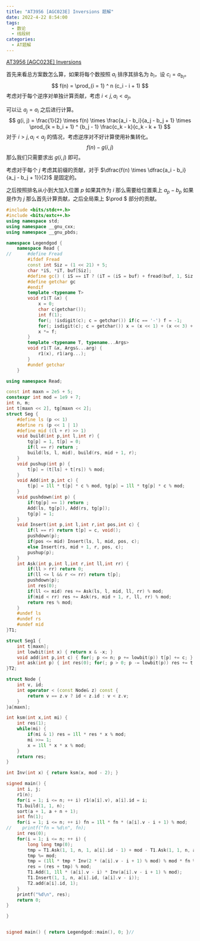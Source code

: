 ```yaml
---
title: "AT3956 [AGC023E] Inversions 题解"
date: 2022-4-22 8:54:00
tags:
  - 数论
  - 线段树
categories:
  - AT题解
---
```


[AT3956 [AGC023E] Inversions](https://www.luogu.com.cn/problem/AT3956)

首先来看总方案数怎么算，如果将每个数按照 $a_i$ 排序其排名为 $b_i$，设 $c_i = a_{b_i}$。
$$
f(n) = \prod_{i = 1} ^ n (c_i - i + 1)
$$
考虑对于每个逆序对单独计算贡献，考虑 $i < j, a_i < a_j$。

可以让 $a_j = a_i$ 之后进行计算。
$$
g(i, j) = \frac{1}{2} \times f(n) \times \frac{a_i - b_i}{a_j - b_j + 1} \times \prod_{k = b_i + 1} ^ {b_j - 1} \frac{c_k - k}{c_k - k + 1}
$$
对于 $i > j, a_i < a_j$ 的情况，考虑逆序对不好计算使用补集转化。
$$
f(n) - g(i, j)
$$
那么我们只需要求出 $g(i, j)$ 即可。

考虑对于每个 $j$ 考虑其前缀的贡献，对于 $\dfrac{f(n) \times \dfrac{a_i - b_i}{a_j - b_j + 1}}{2}$ 是固定的。

之后按照排名从小到大加入位置 $p$ 如果其作为 $i$ 那么需要给位置乘上 $a_p - b_p$ 如果是作为 $j$ 那么首先计算贡献，之后全局乘上 $\prod $ 部分的贡献。

```cpp
#include <bits/stdc++.h>
#include <bits/extc++.h>
using namespace std;
using namespace __gnu_cxx;
using namespace __gnu_pbds;

namespace Legendgod {
	namespace Read {
//		#define Fread
		#ifdef Fread
		const int Siz = (1 << 21) + 5;
		char *iS, *iT, buf[Siz];
		#define gc() ( iS == iT ? (iT = (iS = buf) + fread(buf, 1, Siz, stdin), iS == iT ? EOF : *iS ++) : *iS ++ )
		#define getchar gc
		#endif
		template <typename T>
		void r1(T &x) {
		    x = 0;
			char c(getchar());
			int f(1);
			for(; !isdigit(c); c = getchar()) if(c == '-') f = -1;
			for(; isdigit(c); c = getchar()) x = (x << 1) + (x << 3) + (c ^ 48);
			x *= f;
		}
		template <typename T, typename...Args>
		void r1(T &x, Args&...arg) {
			r1(x), r1(arg...);
		}
		#undef getchar
	}

using namespace Read;

const int maxn = 2e5 + 5;
constexpr int mod = 1e9 + 7;
int n, m;
int t[maxn << 2], tg[maxn << 2];
struct Seg {
    #define ls (p << 1)
    #define rs (p << 1 | 1)
    #define mid ((l + r) >> 1)
    void build(int p,int l,int r) {
        tg[p] = 1, t[p] = 0;
        if(l == r) return ;
        build(ls, l, mid), build(rs, mid + 1, r);
    }
    void pushup(int p) {
        t[p] = (t[ls] + t[rs]) % mod;
    }
    void Add(int p,int c) {
        t[p] = 1ll * t[p] * c % mod, tg[p] = 1ll * tg[p] * c % mod;
    }
    void pushdown(int p) {
        if(tg[p] == 1) return ;
        Add(ls, tg[p]), Add(rs, tg[p]);
        tg[p] = 1;
    }
    void Insert(int p,int l,int r,int pos,int c) {
        if(l == r) return t[p] = c, void();
        pushdown(p);
        if(pos <= mid) Insert(ls, l, mid, pos, c);
        else Insert(rs, mid + 1, r, pos, c);
        pushup(p);
    }
    int Ask(int p,int l,int r,int ll,int rr) {
        if(ll > rr) return 0;
        if(ll <= l && r <= rr) return t[p];
        pushdown(p);
        int res(0);
        if(ll <= mid) res += Ask(ls, l, mid, ll, rr) % mod;
        if(mid < rr) res += Ask(rs, mid + 1, r, ll, rr) % mod;
        return res % mod;
    }
    #undef ls
    #undef rs
    #undef mid
}T1;

struct Seg1 {
    int t[maxn];
    int lowbit(int x) { return x & -x; }
    void add(int p,int c) { for(; p <= n; p += lowbit(p)) t[p] += c; }
    int ask(int p) { int res(0); for(; p > 0; p -= lowbit(p)) res += t[p]; return res; }
}T2;

struct Node {
    int v, id;
    int operator < (const Node& z) const {
        return v == z.v ? id < z.id : v < z.v;
    }
}a[maxn];

int ksm(int x,int mi) {
    int res(1);
    while(mi) {
        if(mi & 1) res = 1ll * res * x % mod;
        mi >>= 1;
        x = 1ll * x * x % mod;
    }
    return res;
}

int Inv(int x) { return ksm(x, mod - 2); }

signed main() {
	int i, j;
    r1(n);
    for(i = 1; i <= n; ++ i) r1(a[i].v), a[i].id = i;
    T1.build(1, 1, n);
    sort(a + 1, a + n + 1);
    int fn(1);
    for(i = 1; i <= n; ++ i) fn = 1ll * fn * (a[i].v - i + 1) % mod;
//    printf("fn = %d\n", fn);
    int res(0);
    for(i = 1; i <= n; ++ i) {
        long long tmp(0);
        tmp = T1.Ask(1, 1, n, 1, a[i].id - 1) + mod - T1.Ask(1, 1, n, a[i].id + 1, n);
        tmp %= mod;
        tmp = (1ll * tmp * Inv(2 * (a[i].v - i + 1) % mod) % mod * fn % mod + 1ll * fn * ( T2.ask(n) - T2.ask(a[i].id) ) % mod) % mod;
        res = (res + tmp) % mod;
        T1.Add(1, 1ll * (a[i].v - i) * Inv(a[i].v - i + 1) % mod);
        T1.Insert(1, 1, n, a[i].id, (a[i].v - i));
        T2.add(a[i].id, 1);
    }
    printf("%d\n", res);
	return 0;
}

}


signed main() { return Legendgod::main(), 0; }//


```

